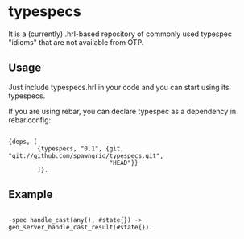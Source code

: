 typespecs
=========

It is a (currently) .hrl-based repository of commonly used typespec "idioms" that are not available from OTP.


Usage
-----

Just include typespecs.hrl in your code and you can start using its typespecs.

If you are using rebar, you can declare typespec as a dependency in rebar.config:

<code>
{deps, [
        {typespecs, "0.1", {git, "git://github.com/spawngrid/typespecs.git",
                            "HEAD"}}
        ]}.
</code>


Example
-------

<code>
-spec handle_cast(any(), #state{}) -> gen_server_handle_cast_result(#state{}).
</code>
